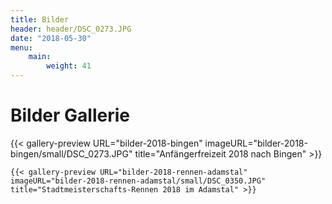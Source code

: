 ```yaml
---
title: Bilder
header: header/DSC_0273.JPG
date: "2018-05-30"
menu: 
    main:
        weight: 41
---
```


# Bilder Gallerie

<div>
	{{< gallery-preview URL="bilder-2018-bingen" imageURL="bilder-2018-bingen/small/DSC_0273.JPG" title="Anfängerfreizeit 2018 nach Bingen" >}}

	{{< gallery-preview URL="bilder-2018-rennen-adamstal" imageURL="bilder-2018-rennen-adamstal/small/DSC_0350.JPG" title="Stadtmeisterschafts-Rennen 2018 im Adamstal" >}}
</div>
